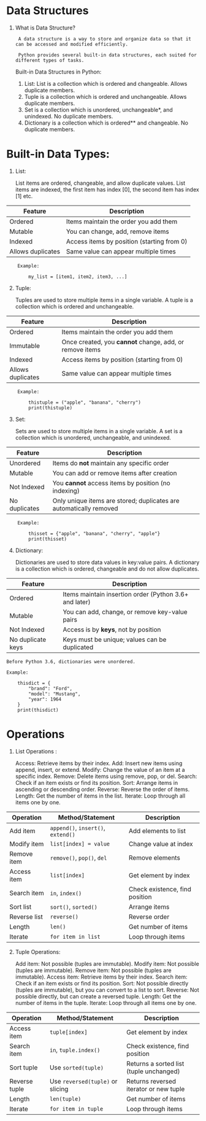 # Data Structures

1. What is Data Structure?

        A data structure is a way to store and organize data so that it can be accessed and modified efficiently.

        Python provides several built-in data structures, each suited for different types of tasks.

    Built-in Data Structures in Python:

    1. List: List is a collection which is ordered and changeable. Allows duplicate members.  
    2. Tuple is a collection which is ordered and unchangeable. Allows duplicate members.
    3. Set is a collection which is unordered, unchangeable*, and unindexed. No duplicate members.
    4. Dictionary is a collection which is ordered** and changeable. No duplicate members. 

# Built-in Data Types:

1. List:

    List items are ordered, changeable, and allow duplicate values.
    List items are indexed, the first item has index [0], the second item has index [1] etc.

|      Feature            |                Description                 |
| ----------------------- | ------------------------------------------ |
|      Ordered            | Items maintain the order you add them      |
|      Mutable            | You can change, add, remove items          |
|      Indexed            | Access items by position (starting from 0) |
|   Allows duplicates     | Same value can appear multiple times       |

        Example:

            my_list = [item1, item2, item3, ...]


2. Tuple: 

    Tuples are used to store multiple items in a single variable.
    A tuple is a collection which is ordered and unchangeable.

| Feature           | Description                                               |
| ----------------- | --------------------------------------------------------- |
| Ordered           | Items maintain the order you add them                     |
| Immutable         | Once created, you **cannot** change, add, or remove items |
| Indexed           | Access items by position (starting from 0)                |
| Allows duplicates | Same value can appear multiple times                      |

        Example:

            thistuple = ("apple", "banana", "cherry")
            print(thistuple)

3. Set: 

    Sets are used to store multiple items in a single variable.
    A set is a collection which is unordered, unchangeable, and unindexed.

| Feature       | Description                                                        |
| ------------- | ------------------------------------------------------------------ |
| Unordered     | Items do **not** maintain any specific order                       |
| Mutable       | You can add or remove items after creation                         |
| Not Indexed   | You **cannot** access items by position (no indexing)              |
| No duplicates | Only unique items are stored; duplicates are automatically removed |

        Example:

            thisset = {"apple", "banana", "cherry", "apple"}
            print(thisset)

4. Dictionary:

    Dictionaries are used to store data values in key:value pairs.
    A dictionary is a collection which is ordered, changeable and do not allow duplicates.

| Feature           | Description                                            |
| ----------------- | ------------------------------------------------------ |
| Ordered           | Items maintain insertion order (Python 3.6+ and later) |
| Mutable           | You can add, change, or remove key-value pairs         |
| Not Indexed       | Access is by **keys**, not by position                 |
| No duplicate keys | Keys must be unique; values can be duplicated          |

    Before Python 3.6, dictionaries were unordered.

    Example:

        thisdict = {
            "brand": "Ford",
            "model": "Mustang",
            "year": 1964
        }
        print(thisdict)

# Operations

1. List Operations :

    Access: Retrieve items by their index.
    Add: Insert new items using append, insert, or extend.
    Modify: Change the value of an item at a specific index.
    Remove: Delete items using remove, pop, or del.
    Search: Check if an item exists or find its position.
    Sort: Arrange items in ascending or descending order.
    Reverse: Reverse the order of items.
    Length: Get the number of items in the list.
    Iterate: Loop through all items one by one.

| Operation    | Method/Statement                   | Description                    |
| ------------ | ---------------------------------- | ------------------------------ |
| Add item     | `append()`, `insert()`, `extend()` | Add elements to list           |
| Modify item  | `list[index] = value`              | Change value at index          |
| Remove item  | `remove()`, `pop()`, `del`         | Remove elements                |
| Access item  | `list[index]`                      | Get element by index           |
| Search item  | `in`, `index()`                    | Check existence, find position |
| Sort list    | `sort()`, `sorted()`               | Arrange items                  |
| Reverse list | `reverse()`                        | Reverse order                  |
| Length       | `len()`                            | Get number of items            |
| Iterate      | `for item in list`                 | Loop through items             |

2. Tuple Operations:

    Add item: Not possible (tuples are immutable).
    Modify item: Not possible (tuples are immutable).
    Remove item: Not possible (tuples are immutable).
    Access item: Retrieve items by their index.
    Search item: Check if an item exists or find its position.
    Sort: Not possible directly (tuples are immutable), but you can convert to a list to sort.
    Reverse: Not possible directly, but can create a reversed tuple.
    Length: Get the number of items in the tuple.
    Iterate: Loop through all items one by one.

| Operation     | Method/Statement                 | Description                             |
| ------------- | -------------------------------- | --------------------------------------- |
| Access item   | `tuple[index]`                   | Get element by index                    |
| Search item   | `in`, `tuple.index()`            | Check existence, find position          |
| Sort tuple    | Use `sorted(tuple)`              | Returns a sorted list (tuple unchanged) |
| Reverse tuple | Use `reversed(tuple)` or slicing | Returns reversed iterator or new tuple  |
| Length        | `len(tuple)`                     | Get number of items                     |
| Iterate       | `for item in tuple`              | Loop through items                      |
